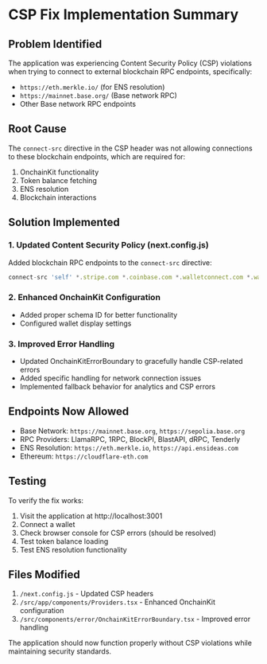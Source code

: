 # CSP Fix Implementation Summary

## Problem Identified
The application was experiencing Content Security Policy (CSP) violations when trying to connect to external blockchain RPC endpoints, specifically:
- `https://eth.merkle.io/` (for ENS resolution)
- `https://mainnet.base.org/` (Base network RPC)
- Other Base network RPC endpoints

## Root Cause
The `connect-src` directive in the CSP header was not allowing connections to these blockchain endpoints, which are required for:
1. OnchainKit functionality
2. Token balance fetching
3. ENS resolution
4. Blockchain interactions

## Solution Implemented

### 1. Updated Content Security Policy (next.config.js)
Added blockchain RPC endpoints to the `connect-src` directive:
```js
connect-src 'self' *.stripe.com *.coinbase.com *.walletconnect.com *.walletconnect.org wss: ws: ${apiUrl} ${apiUrl.replace('http', 'ws')} wss://relay.walletconnect.com wss://relay.walletconnect.org https://mainnet.base.org https://sepolia.base.org https://base.llamarpc.com https://1rpc.io https://base.blockpi.network https://base-mainnet.public.blastapi.io https://base.drpc.org https://gateway.tenderly.co https://eth.merkle.io https://api.ensideas.com https://cloudflare-eth.com
```

### 2. Enhanced OnchainKit Configuration
- Added proper schema ID for better functionality
- Configured wallet display settings

### 3. Improved Error Handling
- Updated OnchainKitErrorBoundary to gracefully handle CSP-related errors
- Added specific handling for network connection issues
- Implemented fallback behavior for analytics and CSP errors

## Endpoints Now Allowed
- Base Network: `https://mainnet.base.org`, `https://sepolia.base.org`
- RPC Providers: LlamaRPC, 1RPC, BlockPI, BlastAPI, dRPC, Tenderly
- ENS Resolution: `https://eth.merkle.io`, `https://api.ensideas.com`
- Ethereum: `https://cloudflare-eth.com`

## Testing
To verify the fix works:
1. Visit the application at http://localhost:3001
2. Connect a wallet
3. Check browser console for CSP errors (should be resolved)
4. Test token balance loading
5. Test ENS resolution functionality

## Files Modified
1. `/next.config.js` - Updated CSP headers
2. `/src/app/components/Providers.tsx` - Enhanced OnchainKit configuration
3. `/src/components/error/OnchainKitErrorBoundary.tsx` - Improved error handling

The application should now function properly without CSP violations while maintaining security standards.
